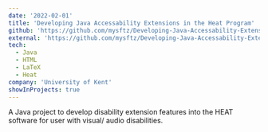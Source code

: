```yaml
---
date: '2022-02-01'
title: 'Developing Java Accessability Extensions in the Heat Program'
github: 'https://github.com/mysftz/Developing-Java-Accessability-Extensions-in-the-Heat-Program'
external: 'https://github.com/mysftz/Developing-Java-Accessability-Extensions-in-the-Heat-Program'
tech:
  - Java
  - HTML
  - LaTeX
  - Heat
company: 'University of Kent'
showInProjects: true
---
```


A Java project to develop disability extension features into the HEAT software for user with visual/ audio disabilities.
